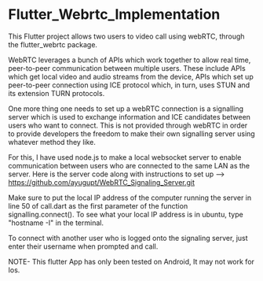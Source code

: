 # Flutter_Webrtc_Implementation
This Flutter project allows two users to video call using webRTC, through the flutter_webrtc package.

WebRTC leverages a bunch of APIs which work together to allow real time, peer-to-peer communication between multiple users. These include APIs which get local video and audio streams from the device, APIs which set up peer-to-peer connection using ICE protocol which, in turn, uses STUN and its extension TURN protocols. 

One more thing one needs to set up a webRTC connection is a signalling server which is used to exchange information and ICE candidates between users who want to connect. This is not provided through webRTC in order to provide developers the freedom to make their own signalling server using whatever method they like.

For this, I have used node.js to make a local websocket server to enable communication between users who are connected to the same LAN as the server.
Here is the server code along with instructions to set up --> https://github.com/ayugupt/WebRTC_Signaling_Server.git

Make sure to put the local IP address of the computer running the server in line 50 of call.dart as the first parameter of the function signalling.connect(). To see what your local IP address is in ubuntu, type "hostname -I" in the terminal.

To connect with another user who is logged onto the signaling server, just enter their username when prompted and call.

NOTE- This flutter App has only been tested on Android, It may not work for Ios.
